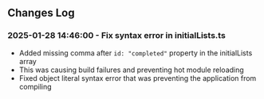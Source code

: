 ## Changes Log

### 2025-01-28 14:46:00 - Fix syntax error in initialLists.ts
- Added missing comma after `id: "completed"` property in the initialLists array
- This was causing build failures and preventing hot module reloading
- Fixed object literal syntax error that was preventing the application from compiling